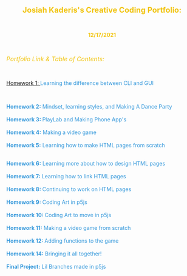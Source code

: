 <p style="text-align: center;">
	<span style="color:#f1c40f;"><span style="font-size:20px;"><strong>Josiah Kaderis&#39;s Creative Coding Portfolio:</strong></span></span>
</p>

<p style="text-align: center;">
	&nbsp;
</p>

<p style="text-align: center;">
	<span style="color:#f1c40f;"><strong>12/17/2021</strong></span>
</p>

<p style="text-align: center;">
	&nbsp;
</p>

<p>
	<em><span style="color:#f1c40f;"><span style="font-size:16px;">Portfolio Link &amp; Table of Contents:</span></span></em>
</p>

<p>
	&nbsp;
</p>

<p>
	<span style="color:#3498db;"><strong><span style="display: none;">&nbsp;</span></strong><a href="https://hotcupjo23.github.io/MART-120/Homework%201">Homework 1: </a>Learning the difference between CLI and GUI</span>
</p>

<p>
	&nbsp;
</p>

<p>
	<span style="color:#3498db;"><strong>Homework 2:</strong> Mindset, learning styles, and Making A Dance Party<br>
	<br>
	<strong>Homework 3: </strong>PlayLab and Making Phone App&#39;s<br>
	<br>
	<strong>Homework 4:</strong> Making a video game<br>
	<br>
	<strong>Homework 5:</strong> Learning how to make HTML pages from scratch</span>
</p>

<p>
	<br>
	<span style="color:#3498db;"><strong>Homework 6:</strong> Learning more about how to design HTML pages<br>
	<br>
	<strong>Homework 7: </strong>Learning how to link HTML pages<br>
	<br>
	<strong>Homework 8: </strong>Continuing to work on HTML pages<br>
	<br>
	<strong>Homework 9: </strong>Coding Art in p5js<br>
	<br>
	<strong>Homework 10: </strong>Coding Art to move in p5js<br>
	<br>
	<strong>Homework 11:</strong> Making a video game from scratch<br>
	<br>
	<strong>Homework 12: </strong>Adding functions to the game<br>
	<br>
	<strong>Homework 14:</strong> Bringing it all together!<br>
	<br>
	<strong>Final Project:</strong> Lil Branches made in p5js</span>
</p>

